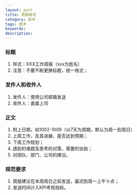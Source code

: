 ```yaml
---
layout: post
title: 周报格式
category: 技术
tags: 技术
keywords: 
description: 
---
```



### 标题

1. 样式：XXX工作周报（xxx为姓名）
2. 注意：不要不断更换标题，统一格式；

### 发件人和收件人

1. 发件人：使用公司邮箱发送
2. 收件人：直属上司

### 正文

1. 附上日期，如1002-1009（以7天为周期，默认为周一到周日）
2. 上周工作，及其进展，是否达到预期；
3. 下周工作规划；
4. 遇到的难题及思考的对策，需要的协助；
5. 对团队、部门、公司的建议。

### 规范要求

1. 周报建议在本周周日之前发送，最迟到周一上午十点；
2. 发送时间计入KPI考核指标。




